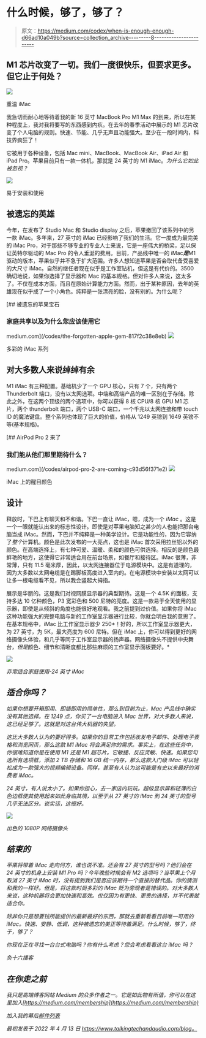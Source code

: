 # 什么时候，够了，够了？

> 原文：<https://medium.com/codex/when-is-enough-enough-d66ad10a049b?source=collection_archive---------8----------------------->

## M1 芯片改变了一切。我们一度很快乐，但要求更多。但它止于何处？

![](img/1df658bde7777f841742e398c60303a2.png)

重温 iMac

我急切而耐心地等待着我的新 16 英寸 MacBook Pro M1 Max 的到来，所以在某种程度上，我对我将要写的东西感到内疚。在去年的春季活动中展示的 M1 芯片改变了个人电脑的规则。快速、节能、几乎无声且功能强大。至少在一段时间内，科技界疯狂了！

它被用于各种设备，包括 Mac mini、MacBook、MacBook Air、iPad Air 和 iPad Pro。苹果目前只有一款一体机，那就是 24 英寸的 M1 iMac。*为什么它如此被忽视？*

![](img/be4846cff58d1a7a01676393a4fd0059.png)

易于安装和使用

## 被遗忘的英雄

今年，在发布了 Studio Mac 和 Studio display 之后，苹果撤回了该系列中的另一款 iMac。多年来，27 英寸的 iMac 已经影响了我们的生活。它一度成为最完美的 iMac Pro，对于那些不够专业的专业人士来说，它是一座伟大的桥梁，足以保证英特尔驱动的 Mac Pro 的令人垂涎的费用。目前，产品线中唯一的 iMac***是***M1 驱动的版本，苹果似乎并不急于扩大范围。许多人想知道苹果是否会取代备受喜爱的大尺寸 iMac。自然的继任者现在似乎是工作室钻机，但这是有代价的。3500 确切地说，如果你选择了显示器和 Mac 的基本规格。但对许多人来说，这太多了。不仅在成本方面，而且在原始计算能力方面。然而，出于某种原因，去年的英雄现在似乎成了一个小角色。纯粹是一张漂亮的脸，没有别的。为什么呢？

[](/codex/the-forgotten-apple-gem-817f2c38e8eb) [## 被遗忘的苹果宝石

### 家庭共享以及为什么您应该使用它

medium.com](/codex/the-forgotten-apple-gem-817f2c38e8eb) ![](img/c7255a68dfa478be092742ea9847eac5.png)

多彩的 iMac 系列

## 对大多数人来说绰绰有余

M1 iMac 有三种配置。基础机少了一个 GPU 核心，只有 7 个，只有两个 Thunderbolt 端口，没有以太网选项。中端和高端产品的唯一区别在于存储。除此之外，在这两个顶级的两个选项中，你可以获得 8 核 CPU/8 核 GPU M1 芯片，两个 thunderbolt 端口，两个 USB-C 端口，一个千兆以太网连接和带 touch ID 的魔法键盘。整个系列也体现了巨大的价值，价格从 1249 英镑到 1649 英镑不等(基本规格)。

[](/codex/airpod-pro-2-are-coming-c93d56f371e2) [## AirPod Pro 2 来了

### 我们能从他们那里期待什么？

medium.com](/codex/airpod-pro-2-are-coming-c93d56f371e2) ![](img/e4efc213d5cb078437be1f2f77779f5a.png)

iMac 上的醒目颜色

## 设计

释放时，下巴上有聊天和不和谐。下巴一直让 iMac，嗯，成为一个 *iMac* 。这是一个一眼就能认出来的标志性设计。即使是对苹果电脑知之甚少的人也能把那台电脑当成 iMac。然而，下巴并不纯粹是一种美学设计。它是功能性的，因为它容纳了*整个*计算机。颜色是此次发布的一大亮点，这也是 iMac 首次采用拉丝铝以外的颜色。在高端选择上，有七种可爱、温暖、柔和的颜色可供选择。相反的是颜色最鲜艳的地方，这使得它非常适合用在前台场景，如餐厅和接待区。iMac 很薄，非常薄，只有 11.5 毫米厚，因此，以太网连接器位于电源模块中。这是有道理的，因为大多数以太网电缆是在踢脚板高度进入室内的。在电源模块中安装以太网可以让多一根电缆看不见，所以我会竖起大拇指。

展示是华丽的。这是我们对视网膜显示器的典型期待。这是一个 4.5K 的面板，支持多达 10 亿种颜色，P3 宽彩色和 500 尼特的亮度。这是一款易于全天使用的显示器，即使是从倾斜的角度也能很好地观看。我之前提到过价值。如果你将 iMac 这种功能强大的完整电脑与新的工作室显示器进行比较，你就会明白我的意思了。在基本规格中，iMac 比工作室显示器少 250*！好的，所以工作室显示器更大，为 27 英寸，为 5K，最大亮度为 600 尼特。但在 iMac 上，你可以得到更好的网络摄像头体验，和几乎等同于工作室显示器的扬声器。网络摄像头不提供中央舞台，*但是*颜色、细节和清晰度都比那些麻烦的工作室显示面板要好。*

*![](img/e6ba236765bc8ec1c47293806f851cc4.png)*

*非常适合家庭使用-24 英寸 iMac*

## *适合你吗？*

*如果你想要开箱即用、即插即用的简单性，那么到目前为止，Mac 产品线中确实没有其他选择。在 1249 点，你买了一台电脑进入 Mac 世界，对大多数人来说，这已经足够了。这就是对这台伟大机器的失望。*

*这比大多数人认为的要好得多。如果你的日常工作包括收发电子邮件、处理电子表格和浏览网页，那么这款 M1 iMac 将会满足你的需求。事实上，在这些任务中，你很难知道你是在使用 M1 还是 M1 超芯片。它敏捷、反应灵敏、快速。如果您勾选所有选项框，添加 2 TB 存储和 16 GB 统一内存，那么这款入门级 iMac 可以轻松成为一款强大的视频编辑设备。同样，甚至有人认为这可能是有史以来最好的消费者 iMac。*

*24 英寸，有人说太小了。如果你担心，去一家店内玩玩。超级显示屏和轻薄的白色边框使其使用起来如此身临其境，以至于从 27 英寸的 iMac 到 24 英寸的型号几乎无法区分。说实话，这很好。*

*![](img/d76eabc052bab86f6a6e9f043d3f7b80.png)*

*出色的 1080P 网络摄像头*

## *结束的*

*苹果将带着 iMac 走向何方，谁也说不准。还会有 27 英寸的型号吗？他们会在 24 英寸的机身上安装 M1 Pro 吗？今年晚些时候会有 M2 选项吗？当苹果上个月取消 27 英寸 iMac 时，没有提到我们是否应该期待一个直接的替代品。你的猜测和我的一样好。但是，将这款时尚多彩的 iMac 贬为旁观者是错误的。对大多数人来说，这种机器将会更加快速和高效。仅仅因为有更快、更贵的选择，*并不代表*就适合你。*

*除非你只是想要钱所能提供的最新最好的东西，那就去重新看看目前唯一可用的 iMac。*快速、安静、低调，这种被遗忘的美正等待着满足。什么时候，够了，终于，够了？**

*你现在正在寻找一台台式电脑吗？你有什么考虑？您会考虑看看这台 iMac 吗？*

*负十六播客*

## *在你走之前*

*我只是高端博客网站 Medium 的众多作者之一。它是如此物有所值，你可以在这里加入[https://medium.com/membership](https://medium.com/membership)*

*加入我的幕后[邮件列表](https://www.talkingtechandaudio.com)*

*最初发表于 2022 年 4 月 13 日 https://www.talkingtechandaudio.com/blog。*